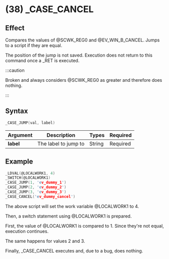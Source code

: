 # (38) _CASE_CANCEL

## Effect

Compares the values of @SCWK_REG0 and @EV_WIN_B_CANCEL. Jumps to a script if they are equal.

The position of the jump is not saved. Execution does not return to this command once a _RET is executed.

:::caution

Broken and always considers @SCWK_REG0 as greater and therefore does nothing.

:::

## Syntax

```c
_CASE_JUMP(val, label)
```

| Argument | Description | Types | Required |
| - | - | - | - |
| **label** | The label to jump to | String | Required |

## Example

```c
_LDVAL(@LOCALWORK1, 4)
_SWITCH(@LOCALWORK1)
_CASE_JUMP(1, 'ev_dummy_1')
_CASE_JUMP(2, 'ev_dummy_2')
_CASE_JUMP(3, 'ev_dummy_3')
_CASE_CANCEL('ev_dummy_cancel')
```

The above script will set the work variable @LOCALWORK1 to 4.

Then, a switch statement using @LOCALWORK1 is prepared.

First, the value of @LOCALWORK1 is compared to 1. Since they're not equal, execution continues.

The same happens for values 2 and 3.

Finally, _CASE_CANCEL executes and, due to a bug, does nothing.
